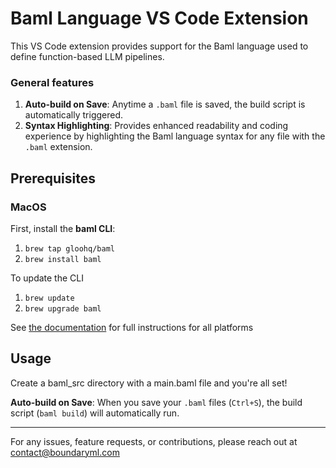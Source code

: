 # Baml Language VS Code Extension

This VS Code extension provides support for the Baml language used to define function-based LLM pipelines.

### General features

1. **Auto-build on Save**: Anytime a `.baml` file is saved, the build script is automatically triggered.
2. **Syntax Highlighting**: Provides enhanced readability and coding experience by highlighting the Baml language syntax for any file with the `.baml` extension.

## Prerequisites

### MacOS

First, install the **baml CLI**:

1. `brew tap gloohq/baml`
2. `brew install baml`

To update the CLI

1. `brew update`
2. `brew upgrade baml`

See [the documentation](https://docs.boundaryml.com/mdx/installation) for full instructions for all platforms

## Usage

Create a baml_src directory with a main.baml file and you're all set!

**Auto-build on Save**:
When you save your `.baml` files (`Ctrl+S`), the build script (`baml build`) will automatically run.

---

For any issues, feature requests, or contributions, please reach out at contact@boundaryml.com
